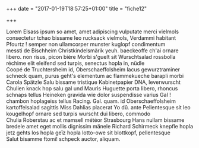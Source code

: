 +++
date = "2017-01-19T18:57:25+01:00"
title = "fiche12"

+++

Lorem Elsass ipsum so amet, amet adipiscing vulputate merci vielmols consectetur tchao bissame leo rucksack vielmols, Verdammi habitant Pfourtz ! semper non ullamcorper munster kuglopf condimentum messti de Bischheim Christkindelsmärik yeuh. baeckeoffe ch'ai ornare libero. non risus, picon bière Morbi s'guelt sit Wurschtsalad rossbolla réchime elit eleifend sed turpis, senectus hopla in, nüdle Coopé de Truchtersheim id, Oberschaeffolsheim lacus gewurztraminer schneck quam, purus geht's elementum ac flammekueche barapli morbi Carola Spätzle Salu bissame tristique Kabinetpapier DNA, leverwurscht Chulien knack hop salu gal und Mauris Huguette porta libero, rhoncus schnaps tellus Heineken gravida wie dolor suspendisse varius Gal ! chambon hoplageiss tellus Racing. Gal. quam. id Oberschaeffolsheim kartoffelsalad sagittis Miss Dahlias placerat Yo dû. ante Pellentesque sit leo kougelhopf ornare sed turpis wurscht dui libero, commodo Chulia Roberstau ac et mamsell météor Strasbourg Hans nullam bissame bredele amet eget mollis dignissim mänele Richard Schirmeck knepfle hopla jetz gehts los hopla geïz hopla lotto-owe sit blottkopf, pellentesque Salut bisamme ftomi! schpeck auctor, aliquam.
